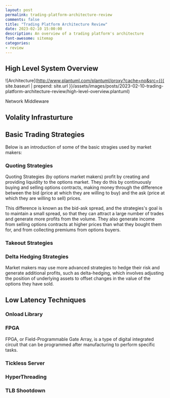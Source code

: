 ```yaml
---
layout: post
permalink: trading-platform-architecture-review
comments: false
title: "Trading Platform Architecture Review"
date: 2023-02-10 15:00:00
description: An overview of a trading platform's architecture
font-awesome: sitemap
categories:
- review
---
```


## High Level System Overview
![Architecture](http://www.plantuml.com/plantuml/proxy?cache=no&src={{{ site.baseurl | prepend: site.url }}/assets/images/posts/2023-02-10-trading-platform-architecture-review/high-level-overview.plantuml)

Network Middleware

## Volality Infrasturture

## Basic Trading Strategies
Below is an introduction of some of the basic stragies used by market makers:

### Quoting Strategies
Quoting Strategies (by options market makers) profit by creating and providing liquidity to the options market. They do this by continuously buying and selling options contracts, making money through the difference between the bid (price at which they are willing to buy) and the ask (price at which they are willing to sell) prices.

This difference is known as the bid-ask spread, and the strategies's goal is to maintain a small spread, so that they can attract a large number of trades and generate more profits from the volume. They also generate income from selling options contracts at higher prices than what they bought them for, and from collecting premiums from options buyers.

### Takeout Strategies

### Delta Hedging Strategies
Market makers may use more advanced strategies to hedge their risk and generate additional profits, such as delta-hedging, which involves adjusting the position of underlying assets to offset changes in the value of the options they have sold.

## Low Latency Techniques

### Onload Library

### FPGA
FPGA, or Field-Programmable Gate Array, is a type of digital integrated circuit that can be programmed after manufacturing to perform specific tasks.


### Tickless Server
### HyperThreading
### TLB Shootdown
